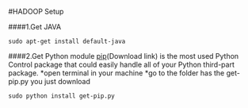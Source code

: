 #HADOOP Setup

####1.Get JAVA 
```
sudo apt-get install default-java
```

####2.Get Python module 
[pip](Download link) is the most used Python Control package  that could easily handle all of your Python third-part package.
*open terminal in your machine
*go to the folder has the get-pip.py you just download
```
sudo python install get-pip.py
```
[pip]:<https://bootstrap.pypa.io/get-pip.py>
